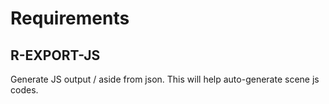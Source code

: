 # Requirements

## R-EXPORT-JS
Generate JS output / aside from json. This will help auto-generate scene js codes.
